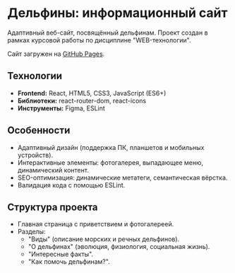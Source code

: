 # Дельфины: информационный сайт

Адаптивный веб-сайт, посвящённый дельфинам. Проект создан в рамках курсовой работы по дисциплине "WEB-технологии".

Сайт загружен на [GitHub Pages](https://tinroom51550542.github.io/Site-about-Dolphins/#/).

## Технологии
- **Frontend:** React, HTML5, CSS3, JavaScript (ES6+)
- **Библиотеки:** react-router-dom, react-icons
- **Инструменты:** Figma, ESLint

## Особенности
- Адаптивный дизайн (поддержка ПК, планшетов и мобильных устройств).
- Интерактивные элементы: фотогалерея, выпадающее меню, динамический контент.
- SEO-оптимизация: динамические метатеги, семантическая вёрстка.
- Валидация кода с помощью ESLint.

## Структура проекта
- Главная страница с приветствием и фотогалереей.
- Разделы:
  - "Виды" (описание морских и речных дельфинов).
  - "О дельфинах" (эволюция, физиология, социальная жизнь).
  - "Интересные факты".
  - "Как помочь дельфинам?".
